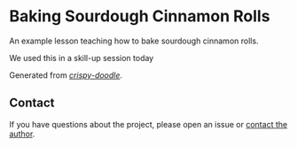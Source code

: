 # Baking Sourdough Cinnamon Rolls

An example lesson teaching how to bake sourdough cinnamon rolls.

We used this in a skill-up session today

Generated from [_crispy-doodle_](https://github.com/carpentries/crispy-doodle).

## Contact

If you have questions about the project, please open an issue or [contact the author](mailto:example@example.com).
